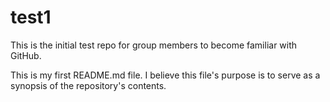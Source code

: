 # test1
This is the initial test repo for group members to become familiar with GitHub.

This is my first README.md file. I believe this file's purpose is to serve as a synopsis of the repository's contents.
